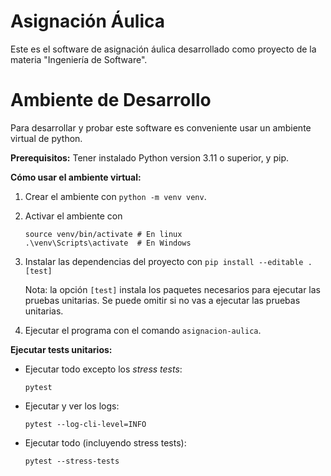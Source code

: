 # Asignación Áulica

Este es el software de asignación áulica desarrollado como proyecto de la
materia "Ingeniería de Software".

# Ambiente de Desarrollo

Para desarrollar y probar este software es conveniente usar un ambiente virtual
de python.

**Prerequisitos:** Tener instalado Python version 3.11 o superior, y pip.

**Cómo usar el ambiente virtual:**

1. Crear el ambiente con `python -m venv venv`.
2. Activar el ambiente con

    ```
    source venv/bin/activate # En linux
    .\venv\Scripts\activate  # En Windows
    ```

3. Instalar las dependencias del proyecto con `pip install --editable .[test]`

    Nota: la opción `[test]` instala los paquetes necesarios para ejecutar las
    pruebas unitarias. Se puede omitir si no vas a ejecutar las pruebas
    unitarias.

4. Ejecutar el programa con el comando `asignacion-aulica`.

**Ejecutar tests unitarios:**

- Ejecutar todo excepto los *stress tests*:

    ```
    pytest
    ```

- Ejecutar y ver los logs:

    ```
    pytest --log-cli-level=INFO
    ```

- Ejecutar todo (incluyendo stress tests):

    ```
    pytest --stress-tests
    ```

